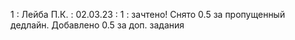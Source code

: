 1 : Лейба П.К. : 02.03.23 : 1 : зачтено! Снято 0.5 за пропущенный дедлайн. Добавлено 0.5 за доп. задания

